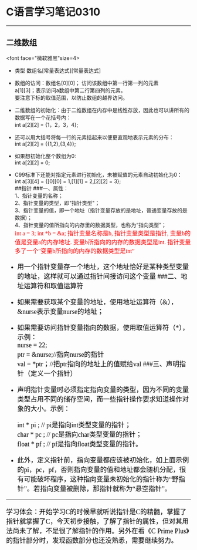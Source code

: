 # C语言学习笔记0310    
***
## 二维数组  
<font face="微软雅黑"size=4>  

* 类型 数组名[常量表达式][常量表达式]  
  
* 数组的访问：数组名[0][0]； 访问该数组中第一行第一列的元素  
  a[1][3]；表示访问a数组中第二行第四列的元素。   
  要注意下标的取值范围，以防止数组的越界访问。  
* 二维数组的初始化：由于二维数组在内存中是线性存放，因此也可以讲所有的数据写在一个花括号内：  
 int a[2][2] = {1，2，3，4};   
* 还可以用大括号将每一行的元素括起来以便更直观地表示元素的分布：  
 int a[2][2] = {{1,2},{3,4}};  
* 如果想初始化整个数组为0:  
 int a[2][2] = 0;   
* C99标准下还能对指定元素进行初始化，未被赋值的元素自动初始化为0：  
int a[3][4] = {[0][0] = 1,[1][1] = 2,[2][2] = 3};   
##指针 
###一、属性：   
1、指针变量的名称；   
2、指针变量的类型，即"指针类型"；      
3、指针变量的值，即一个地址（指针变量存放的是地址，普通变量存放的是数据)；   
4、指针变量的值所指向的内存里的数据类型，也称为“指向类型”；  
<font face="微软雅黑" color=red size=3> int a = 3; int *b = &a; 指针变量名称是b, 指针变量类型是指针, 变量b的值是变量a的内存地址. 变量b所指向的内存的数据类型是int. 指针变量多了一个"变量b所指向的内存的数据类型是int”  
<font face="微软雅黑" color=black size=4>   

* 用一个指针变量存一个地址，这个地址恰好是某种类型变量的地址，这样就可以通过指针间接访问这个变量 
###二、地址运算符和取值运算符
* 如果需要获取某个变量的地址，使用地址运算符（&），&nurse表示变量nurse的地址； 
* 如果需要访问指针变量指向的数据，使用取值运算符（*），示例：  
    nurse = 22;  
	ptr = &nurse;//指向nurse的指针  
	val = *ptr；//把ptr指向的地址上的值赋给val 
###三、声明指针（定义一个指针）  
* 声明指针变量时必须指定指向变量的类型，因为不同的变量类型占用不同的储存空间，而一些指针操作要求知道操作对象的大小。示例：  

	int * pi ; // pi是指向int类型变量的指针；  
	char * pc ; // pc是指向char类型变量的指针；  
	float * pf ; // pf是指向float类型变量的指针。  
* 此外，定义指针前，指向变量都应该被初始化，如上面示例的pi，pc，pf，否则指向变量的值和地址都会随机分配，很有可能破坏程序，这种指向变量未初始化的指针称为“野指针”。若指向变量被删除，那指针就称为“悬空指针”。  
***
学习体会：开始学习C的时候早就听说指针是C的精髓，掌握了指针就掌握了C，今天初步接触，了解了指针的属性，但对其用法尚未了解，不是很了解指针的作用。另外在看《C Prime Plus》的指针部分时，发现函数部分也还没熟悉，需要继续努力。